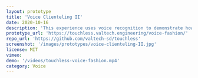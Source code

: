 ```yaml
---
layout: prototype
title: 'Voice Clienteling II'
date: 2020-10-16
description: 'This experience uses voice recognition to demonstrate how customers can find the perfect fit while shopping.'
prototype_url: 'https://touchless.valtech.engineering/voice-fashion/'
repo_url: 'https://github.com/valtech-sd/touchless'
screenshot: '/images/prototypes/voice-clienteling-II.jpg'
license: MIT
vimeo:
demo: '/videos/touchless-voice-fashion.mp4'
category: Voice
---
```

